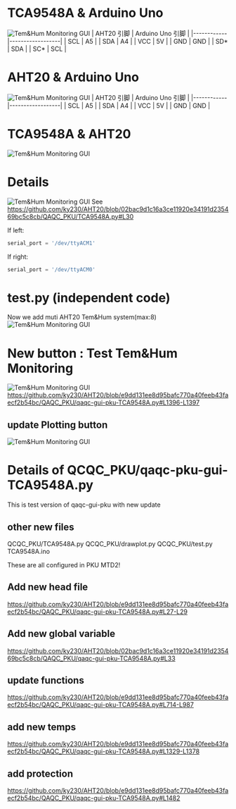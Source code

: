 # TCA9548A & Arduino Uno
![Tem&Hum Monitoring GUI](TCA9548A.png)
| AHT20 引脚 | Arduino Uno 引脚 |
|------------|------------------|
| SCL        | A5               |
| SDA        | A4               |
| VCC        | 5V               |
| GND        | GND              |
| SD*        | SDA              |
| SC*        | SCL              |


# AHT20 & Arduino Uno
![Tem&Hum Monitoring GUI](AHT20.jpg)
| AHT20 引脚 | Arduino Uno 引脚 |
|------------|------------------|
| SCL        | A5               |
| SDA        | A4               |
| VCC        | 5V               |
| GND        | GND              |


# TCA9548A & AHT20 
![Tem&Hum Monitoring GUI](Muti.jpg)


# Details
![Tem&Hum Monitoring GUI](ACM.jpg)
See https://github.com/ky230/AHT20/blob/02bac9d1c16a3ce11920e34191d235469bc5c8cb/QAQC_PKU/TCA9548A.py#L30


If left: 
```python
serial_port = '/dev/ttyACM1'
```

If right:
```python
serial_port = '/dev/ttyACM0'
```

# test.py (independent code)
Now we add muti AHT20 Tem&Hum system(max:8)
![Tem&Hum Monitoring GUI](test.jpg)


# New button : Test Tem&Hum Monitoring
![Tem&Hum Monitoring GUI](qaqc-TCA9548A.jpg)
https://github.com/ky230/AHT20/blob/e9dd131ee8d95bafc770a40feeb43faecf2b54bc/QAQC_PKU/qaqc-gui-pku-TCA9548A.py#L1396-L1397

## update Plotting button


![Tem&Hum Monitoring GUI](Plotting.jpg)







# Details of QCQC_PKU/qaqc-pku-gui-TCA9548A.py
This is test version of qaqc-gui-pku  with new update

## other new files
QCQC_PKU/TCA9548A.py  QCQC_PKU/drawplot.py  QCQC_PKU/test.py TCA9548A.ino

These are all configured in PKU MTD2!


## Add new head file
https://github.com/ky230/AHT20/blob/e9dd131ee8d95bafc770a40feeb43faecf2b54bc/QAQC_PKU/qaqc-gui-pku-TCA9548A.py#L27-L29


## Add new global variable

https://github.com/ky230/AHT20/blob/02bac9d1c16a3ce11920e34191d235469bc5c8cb/QAQC_PKU/qaqc-gui-pku-TCA9548A.py#L33



## update functions 
https://github.com/ky230/AHT20/blob/e9dd131ee8d95bafc770a40feeb43faecf2b54bc/QAQC_PKU/qaqc-gui-pku-TCA9548A.py#L714-L987
## add new temps
https://github.com/ky230/AHT20/blob/e9dd131ee8d95bafc770a40feeb43faecf2b54bc/QAQC_PKU/qaqc-gui-pku-TCA9548A.py#L1329-L1378


## add protection
https://github.com/ky230/AHT20/blob/e9dd131ee8d95bafc770a40feeb43faecf2b54bc/QAQC_PKU/qaqc-gui-pku-TCA9548A.py#L1482












<!--


# TCA9548A & Arduino Uno
![Tem&Hum Monitoring GUI](TCA9548A.png)
| AHT20 引脚 | Arduino Uno 引脚 |
|------------|------------------|
| SCL        | A5               |
| SDA        | A4               |
| VCC        | 5V               |
| GND        | GND              |
| SD*        | SDA              |
| SC*        | SCL              |


# AHT20 & Arduino Uno
![Tem&Hum Monitoring GUI](AHT20.jpg)
| AHT20 引脚 | Arduino Uno 引脚 |
|------------|------------------|
| SCL        | A5               |
| SDA        | A4               |
| VCC        | 5V               |
| GND        | GND              |



# Installing
```bash
conda create -n AHT20 python=3.11
conda install numpy scipy matplotlib pandas h5py matplotlib pyserial 
conda config --add channels conda-forge
conda install -c conda-forge root
```
## check
```bash
python -c "import h5py; import pandas as pd; import matplotlib.pyplot as plt; import matplotlib.dates as mdates; from matplotlib.animation import FuncAnimation; import serial; import time; from btl import Client; import tkinter as tk; from tkinter import ttk; import random; from os.path import join, expanduser, exists, splitext; import json;import ROOT as R;import argparse;  from subprocess import Popen, PIPE; import subprocess; import sys; print('All packages imported successfully')"
```
# Run take data

```
source evi.sh
```

# Run plotting
```
source plot.sh`

```


# Add 3 new buttons of Tem&Hum monitoring in qaqc-gui-pku.py

![Tem&Hum Monitoring GUI](gui.jpg)

##  Tem&Hum Monitoring 
Start Temparture and Humidity Monitoring  and save THdata*.txt in /home/pkumtd/Desktop/AHT20/QAQC_PKU

##  Plotting Tem&Hum Monitoring 

Real time drawing of temperature and humidity images

##  Stop Tem&Hum Monitoring
Stop Temparture and Humidity Monitoring  
⚠️：Must  click this button before exiting the GUI interface


# Details of qaqc-gui-pku.py update

## Add  head file "signal"   and  global variable ：“aht20_process”
Line 25
```python
import signal
```
Line 29
```python
aht20_process = None
```

##  Comment function read_dht22   and define our functions
### Line 698 ~ Line 704:  Comment read_dht22
```python
# def read_dht22():
#     out = Popen(['ssh', 'cmsdaq@raspcmsroma01', 'tail', '-n 1', '/home/cmsdaq/SHT40/temp.txt'],stdout=PIPE)
#     vals = (out.stdout.read().decode('utf-8')).split(',')
#     for i in range(1):
#         dht22_text[(i,'temp')].config(text="%.1f"%float(vals[0+0+2*i]))
#         dht22_text[(i,'hum')].config(text="%.1f"%float(vals[0+1+2*i]))
#     root.after(3000,read_dht22)
```


### Line 710 ~ Line 782 :  Define our functions
```python
def read_AHT20():
    """读取最新的 AHT20 数据并更新GUI"""
    # 获取最新的 .txt 文件
    file_path = max(glob.glob('/home/pkumtd/Desktop/AHT20/QAQC_PKU/*.txt'), key=os.path.getmtime)
   
    # 读取最新的文件内容
    with open(file_path, 'r') as file:
        vals = file.readlines()[-1].strip().split()  # 获取最后一行内容并分割

    # 确保数据长度正确
    if len(vals) == 4:
        timestamp = f"{vals[0]} {vals[1]}"
        temperature = f"{vals[2]}°C"
        humidity = f"{vals[3]}%"

        # 更新 GUI 显示
        AHT20_text['Time'].config(text=f"Timestamp: {timestamp}")
        AHT20_text['Temp'].config(text=f"Temperature: {temperature}")
        AHT20_text['Hum'].config(text=f"Humidity: {humidity}")
    else:
        # 处理数据格式错误
        AHT20_text['Time'].config(text="Timestamp: --")
        AHT20_text['Temp'].config(text="Temperature: --")
        AHT20_text['Hum'].config(text="Humidity: --")
   
    # 2000 毫秒后再次调用 read_AHT20
    root.after(2000, read_AHT20)

def start_AHT20_monitoring():
    """启动 AHT20.sh 并开始监控数据"""
    global aht20_process

    # 检查之前是否有正在运行的 AHT20 进程
    if aht20_process is not None:
        os.killpg(os.getpgid(aht20_process.pid), signal.SIGINT)  # 终止旧进程
        aht20_process.wait()  # 等待进程完全终止

    # 运行 AHT20.sh 脚本
    aht20_process = subprocess.Popen(
        ["/home/pkumtd/Desktop/AHT20/AHT20.sh"],
        shell=True,
        preexec_fn=os.setsid  # 设置进程组ID，使得可以向该组发送信号
    )
    # 调用 read_AHT20 函数开始读取数据
    read_AHT20()

def on_closing_AHT20():
    """关闭GUI并终止AHT20.sh进程"""
    global aht20_process
    if aht20_process is not None:
        # 发送 SIGINT 信号，相当于按下 Ctrl+C
        os.killpg(os.getpgid(aht20_process.pid), signal.SIGINT)
        aht20_process.wait()  # 等待进程结束
    root.destroy()  # 关闭 GUI 窗口    \

def draw_AHT20_monitoring():
       # 运行 AHT20.sh 脚本
     subprocess.Popen(
        ["/home/pkumtd/Desktop/AHT20/plot.sh"],
        shell=True,
        preexec_fn=os.setsid  # 设置进程组ID，使得可以向该组发送信号
    )
    

def stop_AHT20_monitoring():
    """停止 AHT20.sh 进程"""
    global aht20_process

    # 检查之前是否有正在运行的 AHT20 进程
    if aht20_process is not None:
        os.killpg(os.getpgid(aht20_process.pid), signal.SIGINT)  # 终止旧进程
        aht20_process.wait()  # 等待进程完全终止
        aht20_process = None  # 重置进程变量    
```

##  Update in main function
### Line 894 :   Add AHT20.py termination button
```python
root.protocol("WM_DELETE_WINDOW", on_closing_AHT20)
```
### Line 916 :  change qaqc-gui.py Line 811 into:
```python
frame_temps.pack(expand=1,fill='both',side=tk.BOTTOM)
```

### Add new buttons and labels  below qaqc-gui.py Line 998:  see Line 1115 ~ Line 1135
```python
    # 在 frame_temps 中添加3个标签
    AHT20_text = {}
    AHT20_text['Time'] = tk.Label(frame_temps, text="Timestamp: --", width=50)
    AHT20_text['Temp'] = tk.Label(frame_temps, text="Temperature (°C): --", width=50)
    AHT20_text['Hum'] = tk.Label(frame_temps, text="Humidity (%): --", width=50)

    AHT20_text['Time'].pack()
    AHT20_text['Temp'].pack()
    AHT20_text['Hum'].pack()


    # 创建按钮
    button_module = tk.Button(master=frame_buttons, text="Tem&Hum Monitoring", width=25, height=5, command=start_AHT20_monitoring)
    button_module.pack()

    # 创建停止按钮
    button_plot = tk.Button(master=frame_buttons, text="Plotting Tem&Hum Monitoring", width=25, height=5, command=draw_AHT20_monitoring)
    button_plot.pack()  # 设置按钮位置

    # 创建停止按钮
    button_stop = tk.Button(master=frame_buttons, text="Stop Tem&Hum Monitoring", width=25, height=5, command=stop_AHT20_monitoring)
    button_stop.pack()  # 设置按钮位置

```
-->

